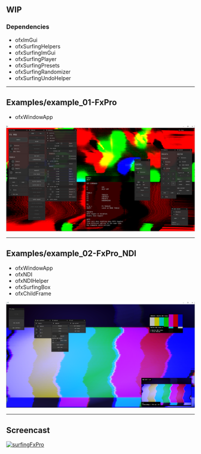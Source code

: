 ## WIP

### Dependencies
- ofxImGui
- ofxSurfingHelpers
- ofxSurfingImGui
- ofxSurfingPlayer
- ofxSurfingPresets
- ofxSurfingRandomizer
- ofxSurfingUndoHelper

-----

## Examples/example_01-FxPro
- ofxWindowApp

![](Capture.PNG)

-----

## Examples/example_02-FxPro_NDI
- ofxWindowApp
- ofxNDI
- ofxNDIHelper
- ofxSurfingBox
- ofxChildFrame

![](Examples/example_02-FxPro_NDI/Capture.PNG)

-----

## Screencast
[![surfingFxPro](https://youtube-md.vercel.app/45knSjIz0js/1280/720)](https://www.youtube.com/watch?v=45knSjIz0js)
